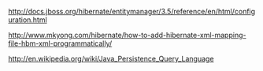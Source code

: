 http://docs.jboss.org/hibernate/entitymanager/3.5/reference/en/html/configuration.html

http://www.mkyong.com/hibernate/how-to-add-hibernate-xml-mapping-file-hbm-xml-programmatically/

http://en.wikipedia.org/wiki/Java_Persistence_Query_Language

